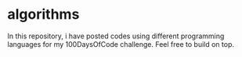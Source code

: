 # algorithms
In this repository, i have posted codes using different programming languages for my 100DaysOfCode challenge. Feel free to build on top.

